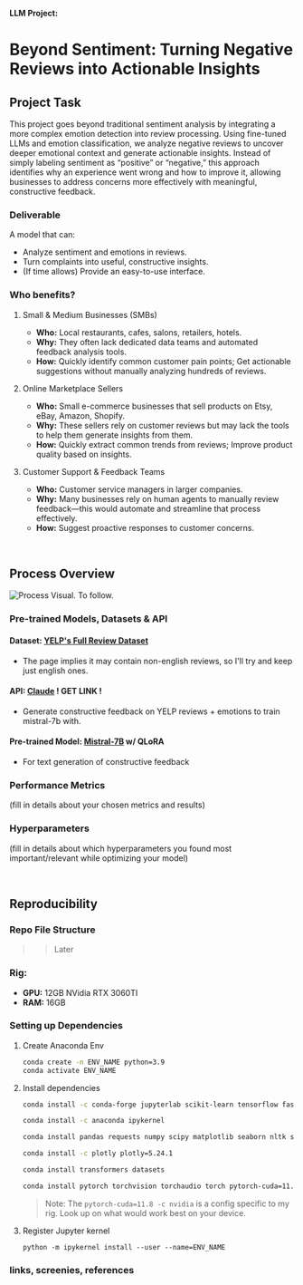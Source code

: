 **LLM Project:**
# Beyond Sentiment: Turning Negative Reviews into Actionable Insights

## **Project Task**
This project goes beyond traditional sentiment analysis by integrating a more complex emotion detection into review processing. Using fine-tuned LLMs and emotion classification, we analyze negative reviews to uncover deeper emotional context and generate actionable insights. Instead of simply labeling sentiment as “positive” or “negative,” this approach identifies why an experience went wrong and how to improve it, allowing businesses to address concerns more effectively with meaningful, constructive feedback.

### Deliverable
A model that can:
- Analyze sentiment and emotions in reviews.
- Turn complaints into useful, constructive insights.
- (If time allows) Provide an easy-to-use interface.

### Who benefits?
1. Small & Medium Businesses (SMBs)
    - **Who:** Local restaurants, cafes, salons, retailers, hotels.
    - **Why:** They often lack dedicated data teams and automated feedback analysis tools.
    - **How:** Quickly identify common customer pain points; Get actionable suggestions without manually analyzing hundreds of reviews.

2. Online Marketplace Sellers
    - **Who:** Small e-commerce businesses that sell products on Etsy, eBay, Amazon, Shopify.
    - **Why:** These sellers rely on customer reviews but may lack the tools to help them generate insights from them.
    - **How:** Quickly extract common trends from reviews; Improve product quality based on insights.

3. Customer Support & Feedback Teams
    - **Who:** Customer service managers in larger companies.
    - **Why:** Many businesses rely on human agents to manually review feedback—this would automate and streamline that process effectively.
    - **How:** Suggest proactive responses to customer concerns.

<br>

## **Process Overview**
![Process Visual. To follow.]()

### Pre-trained Models, Datasets & API
#### Dataset: [YELP's Full Review Dataset](https://huggingface.co/datasets/Yelp/yelp_review_full)
- The page implies it may contain non-english reviews, so I'll try and keep just english ones.

#### API: [Claude]() ! GET LINK !
- Generate constructive feedback on YELP reviews + emotions to train mistral-7b with.

#### Pre-trained Model: [Mistral-7B](https://huggingface.co/mistralai/Mistral-7B-v0.1) w/ QLoRA
- For text generation of constructive feedback

### Performance Metrics
(fill in details about your chosen metrics and results)

### Hyperparameters
(fill in details about which hyperparameters you found most important/relevant while optimizing your model)

<br>

## **Reproducibility**
### Repo File Structure
>> Later

### Rig:
- **GPU:** 12GB NVidia RTX 3060TI
- **RAM:** 16GB

### Setting up Dependencies
1. Create Anaconda Env
    ```bash
    conda create -n ENV_NAME python=3.9
    conda activate ENV_NAME
    ```
2. Install dependencies
    ```bash
    conda install -c conda-forge jupyterlab scikit-learn tensorflow fastapi joblib fastparquet pyarrow

    conda install -c anaconda ipykernel

    conda install pandas requests numpy scipy matplotlib seaborn nltk spacy gensim textblob ipywidgets

    conda install -c plotly plotly=5.24.1

    conda install transformers datasets
    
    conda install pytorch torchvision torchaudio torch pytorch-cuda=11.8 -c pytorch -c nvidia
    ```
    > Note: The `pytorch-cuda=11.8 -c nvidia` is a config specific to my rig. Look up on what would work best on your device.
3. Register Jupyter kernel

    `python -m ipykernel install --user --name=ENV_NAME`

### links, screenies, references